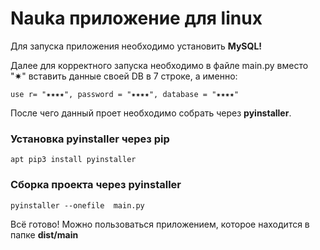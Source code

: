 # Nauka приложение для linux
Для запуска приложения необходимо установить <b>MySQL!</b>

Далее для корректного запуска необходимо в файле main.py вместо "&#10039;" вставить данные своей DB в 7 строке, а именно: 

<code>use r= "&#10039;&#10039;&#10039;&#10039;", password = "&#10039;&#10039;&#10039;&#10039;", database = "&#10039;&#10039;&#10039;&#10039;"</code>

После чего данный проет необходимо собрать через <b>pyinstaller</b>.
<h3>Установка pyinstaller через pip</h3>
<code>apt pip3 install pyinstaller</code>
<h3>Сборка проекта через pyinstaller</h3>
<code>pyinstaller --onefile  main.py</code>

Всё готово! Можно пользоваться приложением, которое находится в папке <b>dist/main</b>
